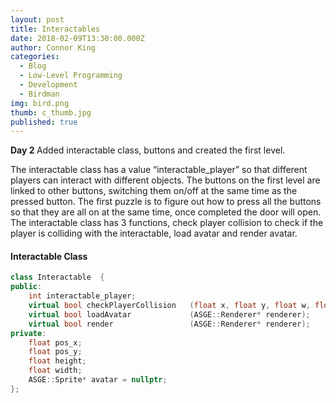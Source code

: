 ```yaml
---
layout: post
title: Interactables
date: 2018-02-09T13:30:00.000Z
author: Connor King
categories:
  - Blog
  - Low-Level Programming
  - Development
  - Birdman
img: bird.png
thumb: c_thumb.jpg
published: true
---
```


<b>Day 2 </b>Added interactable class, buttons and created the first level.<!--more-->

The interactable class has a value “interactable_player” so that different players can interact with different objects. The buttons on the first level are linked to other buttons, switching them on/off at the same time as the pressed button. The first puzzle is to figure out how to press all the buttons so that they are all on at the same time, once completed the door will open. The interactable class has 3 functions, check player collision to check if the player is colliding with the interactable, load avatar and render avatar.

#### Interactable Class
```C++
class Interactable  {
public:
	int interactable_player;
	virtual bool checkPlayerCollision	(float x, float y, float w, float h);
	virtual bool loadAvatar				(ASGE::Renderer* renderer);
	virtual bool render					(ASGE::Renderer* renderer);
private:
	float pos_x;
	float pos_y;
	float height;
	float width;
	ASGE::Sprite* avatar = nullptr;
};
```
